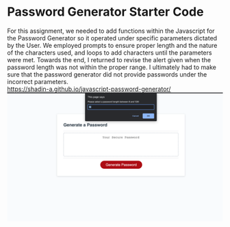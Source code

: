 # Password Generator Starter Code
For this assignment, we needed to add functions within the Javascript for the Password Generator so it operated under specific parameters dictated by the User. 
We employed prompts to ensure proper length and the nature of the characters used, and loops to add characters until the parameters were met. Towards the end, I returned to revise the alert given when the password length was not within the proper range. I ultimately had to make sure that the password generator did not provide passwords under the incorrect parameters. 
<br>https://shadin-a.github.io/javascript-password-generator/
<br>![my screenshot](./myscreenshot.png)
